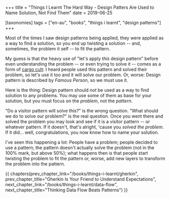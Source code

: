 +++
title = "Things I Learnt The Hard Way - Design Patters Are Used to Name Solution, Not Find Them"
date = 2019-06-25

[taxonomies]
tags = ["en-au", "books", "things i learnt", "design patterns"]
+++

Most of the times I saw design patterns being applied, they were applied as a
way to find a solution, so you end up twisting a solution -- and, sometimes,
the problem it self -- to fit the pattern.

<!-- more -->

My guess is that the heavy use of "let's apply _this_ design pattern" before
even understanding the problem -- or even trying to solve it -- comes as a
form of [cargo cult](/books/things-i-learnt/cargo-cult): I heard people used
this pattern and solved their problem, so let's use it too and it will solve
our problem. Or, worse: Design pattern is described by _Famous Person_, so we
must use it.

Here is the thing: Design pattern should _not_ be used as a way to find
solution to any problems. You may use some of them as base for your solution,
but you must focus on the _problem_, not the _pattern_. 

"Do a visitor pattern will solve this?" is the wrong question. "What should we
do to solve our problem?" is the real question. Once you went there and solved
the problem you may look and see if it is a visitor pattern -- or whatever
pattern. If it doesn't, that's alright, 'cause you _solved the problem_. If it
did... well, congratulations, you now know how to name your solution.

I've seen this happening a lot: People have a problem; people decided to use a
pattern; the pattern doesn't actually solve the problem (not in the 100% mark,
but above 50%); what happens then is that people start twisting the problem to
fit the pattern or, worse, add new layers to transform the problem into the
pattern.

{{ chapters(prev_chapter_link="/books/things-i-learnt/gherkin", prev_chapter_title="Gherkin Is Your Friend to Understand Expectations", next_chapter_link="/books/things-i-learnt/data-flow", next_chapter_title="Thinking Data Flow Beats Patterns") }}
